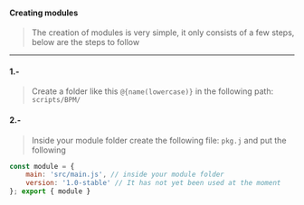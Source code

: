 #### Creating modules 
> The creation of modules is very simple, it only consists of a few steps, below are the steps to follow 

---

#### 1.-
> Create a folder like this `@{name(lowercase)}` in the following path: `scripts/BPM/`

#### 2.-
> Inside your module folder create the following file: `pkg.j` and put the following
```js
const module = {
    main: 'src/main.js', // inside your module folder
    version: '1.0-stable' // It has not yet been used at the moment
}; export { module }
```
